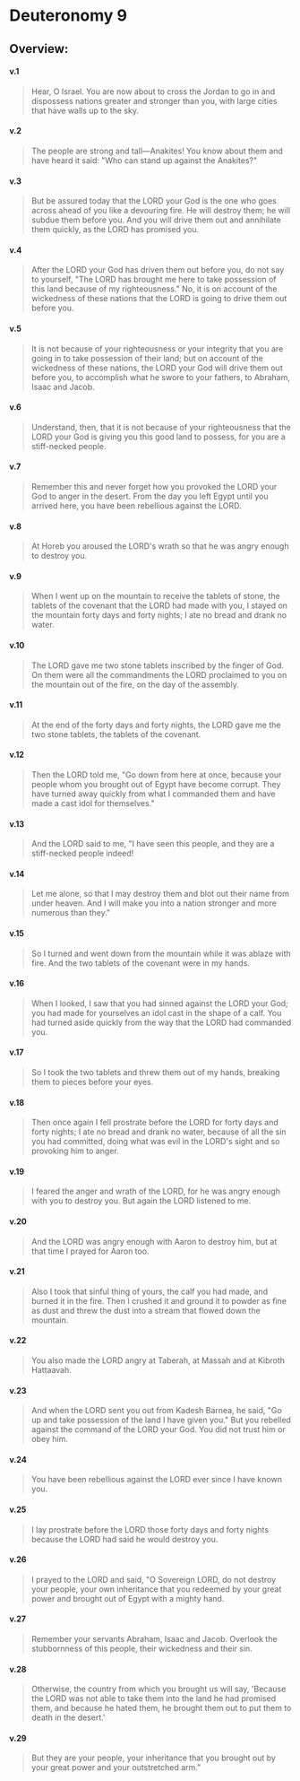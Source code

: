 # Deuteronomy 9

## Overview:



#### v.1
>Hear, O Israel. You are now about to cross the Jordan to go in and dispossess nations greater and stronger than you, with large cities that have walls up to the sky.

#### v.2
>The people are strong and tall—Anakites! You know about them and have heard it said: "Who can stand up against the Anakites?"

#### v.3
>But be assured today that the LORD your God is the one who goes across ahead of you like a devouring fire. He will destroy them; he will subdue them before you. And you will drive them out and annihilate them quickly, as the LORD has promised you.

#### v.4
>After the LORD your God has driven them out before you, do not say to yourself, "The LORD has brought me here to take possession of this land because of my righteousness." No, it is on account of the wickedness of these nations that the LORD is going to drive them out before you.

#### v.5
>It is not because of your righteousness or your integrity that you are going in to take possession of their land; but on account of the wickedness of these nations, the LORD your God will drive them out before you, to accomplish what he swore to your fathers, to Abraham, Isaac and Jacob.

#### v.6
>Understand, then, that it is not because of your righteousness that the LORD your God is giving you this good land to possess, for you are a stiff-necked people.

#### v.7
>Remember this and never forget how you provoked the LORD your God to anger in the desert. From the day you left Egypt until you arrived here, you have been rebellious against the LORD.

#### v.8
>At Horeb you aroused the LORD's wrath so that he was angry enough to destroy you.

#### v.9
>When I went up on the mountain to receive the tablets of stone, the tablets of the covenant that the LORD had made with you, I stayed on the mountain forty days and forty nights; I ate no bread and drank no water.

#### v.10
>The LORD gave me two stone tablets inscribed by the finger of God. On them were all the commandments the LORD proclaimed to you on the mountain out of the fire, on the day of the assembly.

#### v.11
>At the end of the forty days and forty nights, the LORD gave me the two stone tablets, the tablets of the covenant.

#### v.12
>Then the LORD told me, "Go down from here at once, because your people whom you brought out of Egypt have become corrupt. They have turned away quickly from what I commanded them and have made a cast idol for themselves."

#### v.13
>And the LORD said to me, "I have seen this people, and they are a stiff-necked people indeed!

#### v.14
>Let me alone, so that I may destroy them and blot out their name from under heaven. And I will make you into a nation stronger and more numerous than they."

#### v.15
>So I turned and went down from the mountain while it was ablaze with fire. And the two tablets of the covenant were in my hands.

#### v.16
>When I looked, I saw that you had sinned against the LORD your God; you had made for yourselves an idol cast in the shape of a calf. You had turned aside quickly from the way that the LORD had commanded you.

#### v.17
>So I took the two tablets and threw them out of my hands, breaking them to pieces before your eyes.

#### v.18
>Then once again I fell prostrate before the LORD for forty days and forty nights; I ate no bread and drank no water, because of all the sin you had committed, doing what was evil in the LORD's sight and so provoking him to anger.

#### v.19
>I feared the anger and wrath of the LORD, for he was angry enough with you to destroy you. But again the LORD listened to me.

#### v.20
>And the LORD was angry enough with Aaron to destroy him, but at that time I prayed for Aaron too.

#### v.21
>Also I took that sinful thing of yours, the calf you had made, and burned it in the fire. Then I crushed it and ground it to powder as fine as dust and threw the dust into a stream that flowed down the mountain.

#### v.22
>You also made the LORD angry at Taberah, at Massah and at Kibroth Hattaavah.

#### v.23
>And when the LORD sent you out from Kadesh Barnea, he said, "Go up and take possession of the land I have given you." But you rebelled against the command of the LORD your God. You did not trust him or obey him.

#### v.24
>You have been rebellious against the LORD ever since I have known you.

#### v.25
>I lay prostrate before the LORD those forty days and forty nights because the LORD had said he would destroy you.

#### v.26
>I prayed to the LORD and said, "O Sovereign LORD, do not destroy your people, your own inheritance that you redeemed by your great power and brought out of Egypt with a mighty hand.

#### v.27
>Remember your servants Abraham, Isaac and Jacob. Overlook the stubbornness of this people, their wickedness and their sin.

#### v.28
>Otherwise, the country from which you brought us will say, 'Because the LORD was not able to take them into the land he had promised them, and because he hated them, he brought them out to put them to death in the desert.'

#### v.29
>But they are your people, your inheritance that you brought out by your great power and your outstretched arm."


